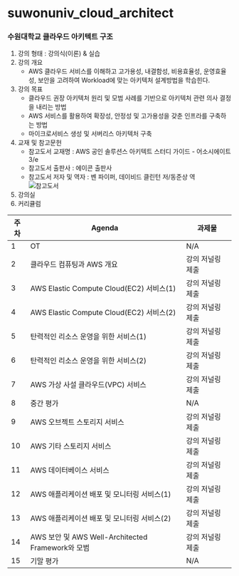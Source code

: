 # suwonuniv_cloud_architect
### 수원대학교 클라우드 아키텍트 구조

1. 강의 형태 : 강의식(이론) & 실습
2. 강의 개요
    - AWS 클라우드 서비스를 이해하고 고가용성, 내결함성, 비용효율성, 운영효율성, 보안을 고려하여 Workload에 맞는 아키텍처 설계방법을 학습힌다.
3. 강의 목표
    - 클라우드 권장 아키텍처 원리 및 모범 사례를 기반으로 아키텍처 관련 의사 결정을 내리는 방법
    - AWS 서비스를 활용하여 확장성, 안정성 및 고가용성을 갖춘 인프라를 구축하는 방법
    - 마이크로서비스 생성 및 서버리스 아키텍처 구축
4. 교재 및 참고문헌
   - 참고도서 교재명 : AWS 공인 솔루션스 아키텍트 스터디 가이드 - 어소시에이트 3/e
   - 참고도서 출판사 : 에이콘 출판사
   - 참고도서 저자 및 역자 : 벤 파이퍼, 데이비드 클린턴 저/동준상 역<br />
  ![참고도서](https://image.aladin.co.kr/product/28676/98/cover500/k822836160_1.jpg)
6. 강의실
7. 커리큘럼

|주차 | Agenda | 과제물
|-----|-------|---------| 
|1 | OT | N/A |
|2 | 클라우드 컴퓨팅과 AWS 개요 | 강의 저널링 제출 |
|3 | AWS Elastic Compute Cloud(EC2) 서비스(1) | 강의 저널링 제출 | 
|4 | AWS Elastic Compute Cloud(EC2) 서비스(2)| 강의 저널링 제출 |
|5 | 탄력적인 리소스 운영을 위한 서비스(1) | 강의 저널링 제출 |
|6 | 탄력적인 리소스 운영을 위한 서비스(2) |  강의 저널링 제출 |
|7 | AWS 가상 사설 클라우드(VPC) 서비스 | 강의 저널링 제출 |
|8 | 중간 평가 | N/A |
|9 | AWS 오브젝트 스토리지 서비스 | 강의 저널링 제출 |
|10| AWS 기타 스토리지 서비스 | 강의 저널링 제출 |
|11| AWS 데이터베이스 서비스 | 강의 저널링 제출 |
|12| AWS 애플리케이션 배포 및 모니터링 서비스(1) | 강의 저널링 제출 |
|13| AWS 애플리케이션 배포 및 모니터링 서비스(2) | 강의 저널링 제출 |
|14| AWS 보안 및 AWS Well-Architected Framework와 모범  | 강의 저널링 제출 |
|15| 기말 평가 | N/A |
